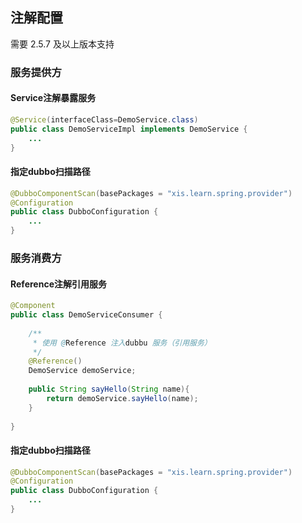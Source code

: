 ## 注解配置

需要 2.5.7 及以上版本支持

### 服务提供方

#### Service注解暴露服务

```java
@Service(interfaceClass=DemoService.class)
public class DemoServiceImpl implements DemoService {
	...
}
```

#### 指定dubbo扫描路径

```java
@DubboComponentScan(basePackages = "xis.learn.spring.provider")
@Configuration
public class DubboConfiguration {
	...
}

```


### 服务消费方

#### Reference注解引用服务

```java
@Component
public class DemoServiceConsumer {
    
    /**
     * 使用 @Reference 注入dubbu 服务（引用服务）
     */
    @Reference()
    DemoService demoService;
    
    public String sayHello(String name){
        return demoService.sayHello(name);
    }
    
}
```
#### 指定dubbo扫描路径

```java
@DubboComponentScan(basePackages = "xis.learn.spring.provider")
@Configuration
public class DubboConfiguration {
	...
}

```
